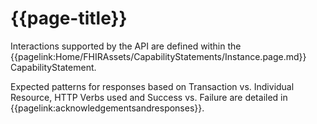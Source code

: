 # {{page-title}}

Interactions supported by the API are defined within the {{pagelink:Home/FHIRAssets/CapabilityStatements/Instance.page.md}} CapabilityStatement. 

Expected patterns for responses based on Transaction vs. Individual Resource, HTTP Verbs used and Success vs. Failure are detailed in {{pagelink:acknowledgementsandresponses}}.